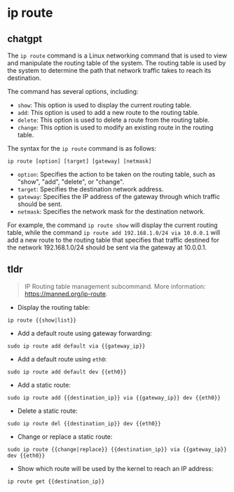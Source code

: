 # ip route 
## chatgpt 
The `ip route` command is a Linux networking command that is used to view and manipulate the routing table of the system. The routing table is used by the system to determine the path that network traffic takes to reach its destination.

The command has several options, including:

- `show`: This option is used to display the current routing table.
- `add`: This option is used to add a new route to the routing table.
- `delete`: This option is used to delete a route from the routing table.
- `change`: This option is used to modify an existing route in the routing table.

The syntax for the `ip route` command is as follows:

```
ip route [option] [target] [gateway] [netmask]
```

- `option`: Specifies the action to be taken on the routing table, such as "show", "add", "delete", or "change".
- `target`: Specifies the destination network address.
- `gateway`: Specifies the IP address of the gateway through which traffic should be sent.
- `netmask`: Specifies the network mask for the destination network.

For example, the command `ip route show` will display the current routing table, while the command `ip route add 192.168.1.0/24 via 10.0.0.1` will add a new route to the routing table that specifies that traffic destined for the network 192.168.1.0/24 should be sent via the gateway at 10.0.0.1. 

## tldr 
 
> IP Routing table management subcommand.
> More information: <https://manned.org/ip-route>.

- Display the routing table:

`ip route {{show|list}}`

- Add a default route using gateway forwarding:

`sudo ip route add default via {{gateway_ip}}`

- Add a default route using `eth0`:

`sudo ip route add default dev {{eth0}}`

- Add a static route:

`sudo ip route add {{destination_ip}} via {{gateway_ip}} dev {{eth0}}`

- Delete a static route:

`sudo ip route del {{destination_ip}} dev {{eth0}}`

- Change or replace a static route:

`sudo ip route {{change|replace}} {{destination_ip}} via {{gateway_ip}} dev {{eth0}}`

- Show which route will be used by the kernel to reach an IP address:

`ip route get {{destination_ip}}`
